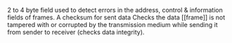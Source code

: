 2 to 4 byte field used to detect errors in the address, control & information fields of frames.
A checksum for sent data
Checks the data [[frame]] is not tampered with or corrupted by the transmission medium while sending it from sender to receiver (checks data integrity).
